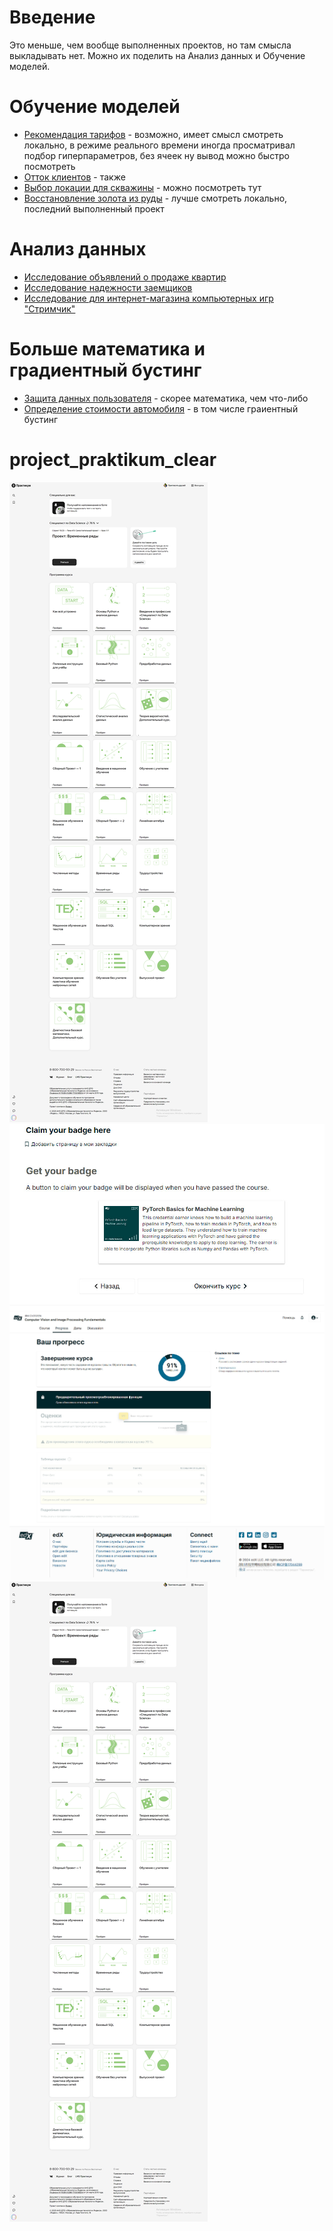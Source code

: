 # Введение

Это меньше, чем вообще выполненных проектов, но там смысла выкладывать нет.
Можно их поделить на Анализ данных и Обучение моделей.

# Обучение моделей

* [Рекомендация тарифов](https://github.com/KsandrVenom/project_praktikum_clear/blob/main/%D0%A0%D0%B5%D0%BA%D0%BE%D0%BC%D0%B5%D0%BD%D0%B4%D0%B0%D1%86%D0%B8%D1%8F%20%D1%82%D0%B0%D1%80%D0%B8%D1%84%D0%BE%D0%B2.ipynb) - возможно, имеет смысл смотреть локально, в режиме реального времени иногда просматривал подбор гиперпараметров, без ячеек ну вывод можно быстро посмотреть
* [Отток клиентов](https://github.com/KsandrVenom/project_praktikum_clear/blob/main/%D0%9E%D1%82%D1%82%D0%BE%D0%BA%20%D0%BA%D0%BB%D0%B8%D0%B5%D0%BD%D1%82%D0%BE%D0%B2.ipynb) - также
* [Выбор локации для скважины](https://github.com/KsandrVenom/project_praktikum_clear/blob/main/%D0%92%D1%8B%D0%B1%D0%BE%D1%80%20%D0%BB%D0%BE%D0%BA%D0%B0%D1%86%D0%B8%D0%B8%20%D0%B4%D0%BB%D1%8F%20%D1%81%D0%BA%D0%B2%D0%B0%D0%B6%D0%B8%D0%BD%D1%8B.ipynb) - можно посмотреть тут
* [Восстановление золота из руды](https://github.com/KsandrVenom/project_praktikum_clear/blob/main/%D0%92%D0%BE%D1%81%D1%81%D1%82%D0%B0%D0%BD%D0%BE%D0%B2%D0%BB%D0%B5%D0%BD%D0%B8%D0%B5%20%D0%B7%D0%BE%D0%BB%D0%BE%D1%82%D0%B0%20%D0%B8%D0%B7%20%D1%80%D1%83%D0%B4%D1%8B.ipynb) - лучше смотреть локально, последний выполненный проект

# Анализ данных

* [Исследование объявлений о продаже квартир](https://github.com/KsandrVenom/project_praktikum_clear/blob/main/%D0%98%D1%81%D1%81%D0%BB%D0%B5%D0%B4%D0%BE%D0%B2%D0%B0%D0%BD%D0%B8%D0%B5%20%D0%BE%D0%B1%D1%8A%D1%8F%D0%B2%D0%BB%D0%B5%D0%BD%D0%B8%D0%B9%20%D0%BE%20%D0%BF%D1%80%D0%BE%D0%B4%D0%B0%D0%B6%D0%B5%20%D0%BA%D0%B2%D0%B0%D1%80%D1%82%D0%B8%D1%80.ipynb)
* [Исследование надежности заемщиков](https://github.com/KsandrVenom/project_praktikum_clear/blob/main/%D0%98%D1%81%D1%81%D0%BB%D0%B5%D0%B4%D0%BE%D0%B2%D0%B0%D0%BD%D0%B8%D0%B5%20%D0%BD%D0%B0%D0%B4%D0%B5%D0%B6%D0%BD%D0%BE%D1%81%D1%82%D0%B8%20%D0%B7%D0%B0%D1%91%D0%BC%D1%89%D0%B8%D0%BA%D0%BE%D0%B2%20%D0%AF.%D0%9F.ipynb)
* [Исследование для интернет-магазина компьютерных игр "Стримчик"](https://github.com/KsandrVenom/project_praktikum_clear/blob/main/%D0%98%D1%81%D1%81%D0%BB%D0%B5%D0%B4%D0%BE%D0%B2%D0%B0%D0%BD%D0%B8%D0%B5%20%D0%B4%D0%BB%D1%8F%20%D0%B8%D0%BD%D1%82%D0%B5%D1%80%D0%BD%D0%B5%D1%82-%D0%BC%D0%B0%D0%B3%D0%B0%D0%B7%D0%B8%D0%BD%D0%B0%20%D0%BA%D0%BE%D0%BC%D0%BF%D1%8C%D1%8E%D1%82%D0%B5%D1%80%D0%BD%D1%8B%D1%85%20%D0%B8%D0%B3%D1%80%20%D0%A1%D1%82%D1%80%D0%B8%D0%BC%D1%87%D0%B8%D0%BA.ipynb)

# Больше математика и градиентный бустинг

* [Защита данных пользователя](https://github.com/KsandrVenom/project_praktikum_clear/blob/main/%D0%97%D0%B0%D1%89%D0%B8%D1%82%D0%B0%20%D0%BF%D0%B5%D1%80%D1%81%D0%BE%D0%BD%D0%B0%D0%BB%D1%8C%D0%BD%D1%8B%D1%85%20%D0%B4%D0%B0%D0%BD%D0%BD%D1%8B%D1%85%20%D0%BA%D0%BB%D0%B8%D0%B5%D0%BD%D1%82%D0%BE%D0%B2.ipynb) - скорее математика, чем что-либо
* [Определение стоимости автомобиля](https://github.com/KsandrVenom/project_praktikum_clear/blob/main/%D0%9E%D0%BF%D1%80%D0%B5%D0%B4%D0%B5%D0%BB%D0%B5%D0%BD%D0%B8%D0%B5%20%D1%81%D0%B8%D0%BE%D0%B8%D0%BC%D0%BE%D1%81%D1%82%D0%B8%20%D0%B0%D0%B2%D1%82%D0%BE%D0%BC%D0%BE%D0%B1%D0%B8%D0%BB%D1%8F.ipynb) - в том числе граиентный бустинг

# project_praktikum_clear
![Программа и прогресс](https://github.com/KsandrVenom/project_praktikum_clear/blob/main/76.png)
![Pytorch](https://github.com/KsandrVenom/project_praktikum_clear/blob/main/2024-09-30_222135.jpg)
![OpenCV](https://github.com/KsandrVenom/project_praktikum_clear/blob/main/2024-09-05_142533%20%E2%80%94%20%D0%BA%D0%BE%D0%BF%D0%B8%D1%8F.jpg)
![Сертификат ML](https://github.com/KsandrVenom/project_praktikum_clear/blob/main/76.png)
